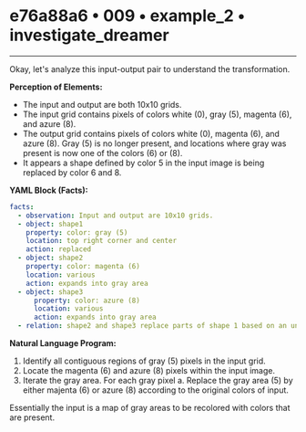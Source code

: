 # e76a88a6 • 009 • example_2 • investigate_dreamer

---
Okay, let's analyze this input-output pair to understand the transformation.

**Perception of Elements:**

*   The input and output are both 10x10 grids.
*   The input grid contains pixels of colors white (0), gray (5), magenta (6), and azure (8).
*   The output grid contains pixels of colors white (0), magenta (6), and azure (8). Gray (5) is no longer present, and locations where gray was present is now one of the colors (6) or (8).
*    It appears a shape defined by color 5 in the input image is being replaced by color 6 and 8.

**YAML Block (Facts):**



```yaml
facts:
  - observation: Input and output are 10x10 grids.
  - object: shape1
    property: color: gray (5)
    location: top right corner and center
    action: replaced
  - object: shape2
    property: color: magenta (6)
    location: various
    action: expands into gray area
  - object: shape3
      property: color: azure (8)
      location: various
      action: expands into gray area
  - relation: shape2 and shape3 replace parts of shape 1 based on an unknown criteria.
```



**Natural Language Program:**

1.  Identify all contiguous regions of gray (5) pixels in the input grid.
2.  Locate the magenta (6) and azure (8) pixels within the input image.
3.  Iterate the gray area. For each gray pixel
   a. Replace the gray area (5) by either majenta (6) or azure (8) according to the original colors of input.

Essentially the input is a map of gray areas to be recolored with colors that are present.


